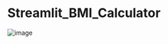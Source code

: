 # Streamlit_BMI_Calculator

![image](https://github.com/godwin-euphoric/Streamlit_BMI_Calculator/assets/140207396/295b5810-1c4e-4e4d-bb36-1ff1e1b295a5)
